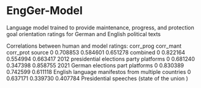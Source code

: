 # EngGer-Model
Language model trained to provide maintenance, progress, and protection goal orientation ratings for German and English political texts

Correlations between human and model ratings:
   corr_prog  corr_mant  corr_prot                                   source
0   0.708853   0.584601   0.651278                                 combined
0   0.822164   0.554994   0.663417             2012 presidential elections party platforms
0   0.681240   0.347398   0.858755                    2021 German elections part platforms
0   0.830389   0.742599   0.611118     English language manifestos from multiple countries
0   0.637171   0.339730   0.407784             Presidential speeches (state of the union )
